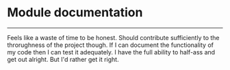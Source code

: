 # Module documentation
---
Feels like a waste of time to be honest. Should contribute sufficiently to the throrughness of the project though. If I can document the functionality of my code then I can test it adequately. I have the full ability to half-ass and get out alright. But I'd rather get it right.
